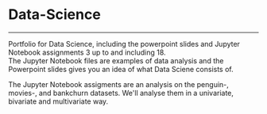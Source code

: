 # Data-Science
<hr/>
Portfolio for Data Science, including the powerpoint slides and Jupyter Notebook assignments 3 up to and including 18.
<br/>
The Jupyter Notebook files are examples of data analysis and the Powerpoint slides gives you an idea of what Data Sciene consists of.
<p>
  The Jupyter Notebook assigments are an analysis on the penguin-, movies-, and bankchurn datasets. We'll analyse them in a univariate, bivariate and multivariate way.
 </p>
